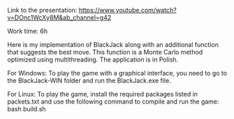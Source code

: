 Link to the presentation: https://www.youtube.com/watch?v=DOnc1WcXy8M&ab_channel=g42

Work time: 6h

Here is my implementation of BlackJack along with an additional function that suggests the best move. This function is a Monte Carlo method optimized using multithreading.
The application is in Polish.


For Windows: To play the game with a graphical interface, you need to go to the BlackJack-WIN folder and run the BlackJack.exe file.

For Linux: To play the game, install the required packages listed in packets.txt and use the following command to compile and run the game: bash build.sh